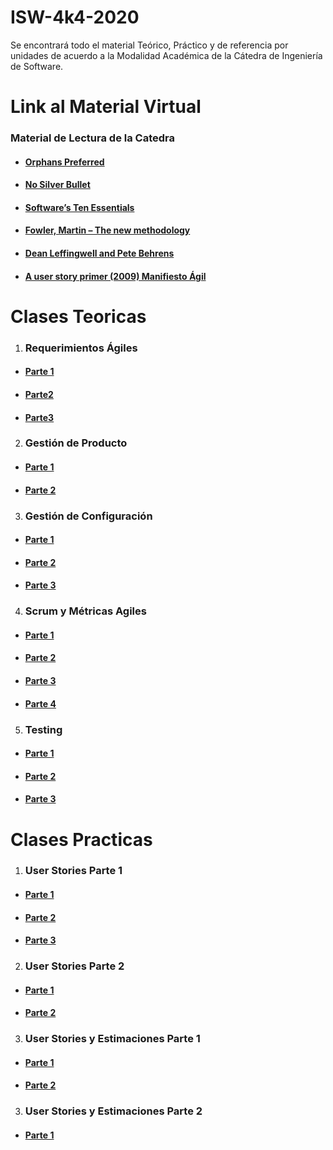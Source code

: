 # ISW-4k4-2020
Se encontrará todo el material Teórico, Práctico y de referencia por unidades de acuerdo a la Modalidad Académica de la Cátedra de Ingeniería de Software.

# Link al Material Virtual

### Material de Lectura de la Catedra

- #### [Orphans Preferred](https://www.gamasutra.com/view/feature/131820/orphans_preferred.php])

- #### [No Silver Bullet](http://worrydream.com/refs/Brooks-NoSilverBullet.pdf)

- ####  [Software’s Ten Essentials](https://stevemcconnell.com/articles/software-ten-essentials/)
- ####  [Fowler, Martin – The new methodology](http://martinfowler.com/articles/newMethodology.html)

- #### [Dean Leffingwell and Pete Behrens](http://www.scrumguides.org/download.html)   

- #### [A user story primer (2009) Manifiesto Ágil](http://agilemanifesto.org)

# Clases Teoricas

1. ### Requerimientos Ágiles
  - #### [Parte 1](https://youtu.be/1AiwAxyxpc0)
  - #### [Parte2](https://youtu.be/WisD_6j5Vhg)
  - #### [Parte3](https://youtu.be/mVe-mSnL0O8)
2. ### Gestión de Producto 
  - #### [Parte 1](https://youtu.be/UZ6U--an6uo) 
  - #### [Parte 2](https://youtu.be/5JmrpD_4UQQ)

3. ### Gestión de Configuración
  - #### [Parte 1](https://youtu.be/JRoVfVFZUj0)
  - #### [Parte 2](https://youtu.be/bwNxA2g--q4)
  - #### [Parte 3](https://youtu.be/CzK6ASsphXI)

4. ### Scrum y Métricas Agiles
  - #### [Parte 1](https://youtu.be/_q7y9Dy_Clo)
  - #### [Parte 2](https://youtu.be/TjM_jn5rwFY)
  - #### [Parte 3](https://youtu.be/HI0f02T8ZSU)
  - #### [Parte 4](https://youtu.be/lvjUnWYiiHM)

5. ### Testing
  - #### [Parte 1](https://youtu.be/CkRfwRR5KJM)
  - #### [Parte 2](https://youtu.be/MQPfWdtGYfw) 
  - #### [Parte 3](https://youtu.be/Oggb1RqDIaE)
  
  # Clases Practicas
  
1. ### User Stories Parte 1
  - #### [Parte 1](https://youtu.be/LPdKRNBrCuo)
  - #### [Parte 2](https://youtu.be/nEGamEOivL8)
  - #### [Parte 3](https://www.youtube.com/watch?v=wIN9SDfky-s)
2. ### User Stories Parte 2
  - #### [Parte 1](https://www.youtube.com/watch?time_continue=5&v=WbBZbycSjlo&feature=emb_title)
  - #### [Parte 2](https://youtu.be/Z-npTbsAqWk)
3. ### User Stories y Estimaciones Parte 1
  - #### [Parte 1](https://www.youtube.com/watch?time_continue=1&v=QqtwUXiTNPw&feature=emb_title)
  - #### [Parte 2](https://www.youtube.com/watch?time_continue=1&v=qgff9mEN8oU&feature=emb_title)
3. ### User Stories y Estimaciones Parte 2
  - #### [Parte 1](https://www.youtube.com/watch?time_continue=3&v=Ldv7PiW-Guk&feature=emb_title)
